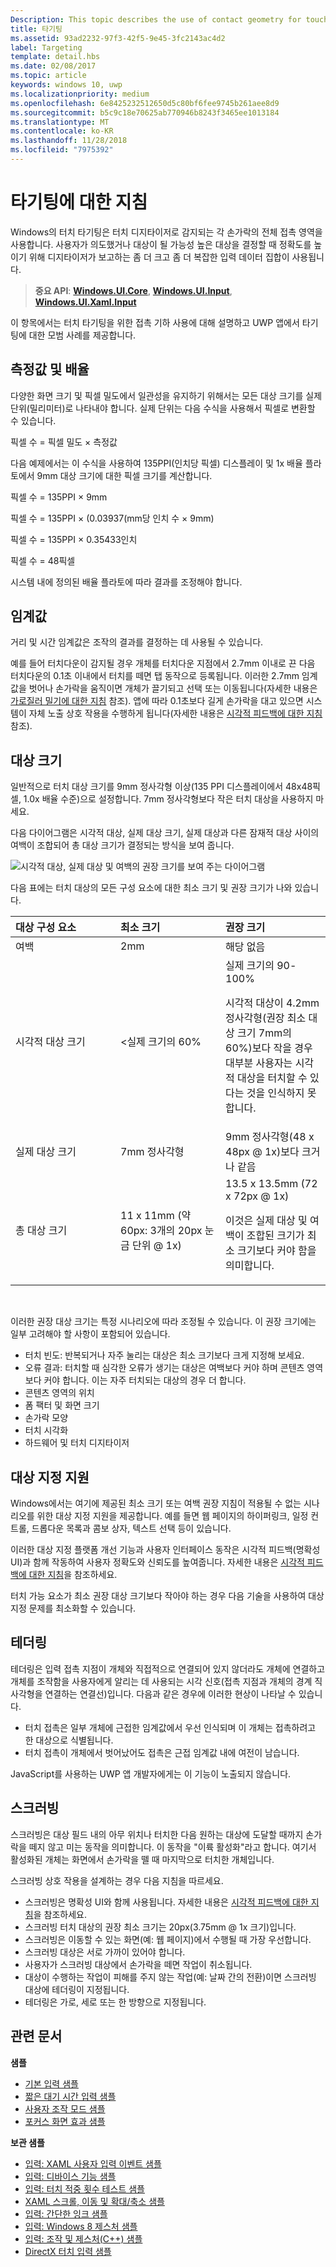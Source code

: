 ```yaml
---
Description: This topic describes the use of contact geometry for touch targeting and provides best practices for targeting in Windows Runtime apps.
title: 타기팅
ms.assetid: 93ad2232-97f3-42f5-9e45-3fc2143ac4d2
label: Targeting
template: detail.hbs
ms.date: 02/08/2017
ms.topic: article
keywords: windows 10, uwp
ms.localizationpriority: medium
ms.openlocfilehash: 6e8425232512650d5c80bf6fee9745b261aee8d9
ms.sourcegitcommit: b5c9c18e70625ab770946b8243f3465ee1013184
ms.translationtype: MT
ms.contentlocale: ko-KR
ms.lasthandoff: 11/28/2018
ms.locfileid: "7975392"
---
```

# <a name="guidelines-for-targeting"></a>타기팅에 대한 지침


Windows의 터치 타기팅은 터치 디지타이저로 감지되는 각 손가락의 전체 접촉 영역을 사용합니다. 사용자가 의도했거나 대상이 될 가능성 높은 대상을 결정할 때 정확도를 높이기 위해 디지타이저가 보고하는 좀 더 크고 좀 더 복잡한 입력 데이터 집합이 사용됩니다.

> **중요 API**: [**Windows.UI.Core**](https://msdn.microsoft.com/library/windows/apps/br208383), [**Windows.UI.Input**](https://msdn.microsoft.com/library/windows/apps/br242084), [**Windows.UI.Xaml.Input**](https://msdn.microsoft.com/library/windows/apps/br227994)

이 항목에서는 터치 타기팅을 위한 접촉 기하 사용에 대해 설명하고 UWP 앱에서 타기팅에 대한 모범 사례를 제공합니다.

## <a name="measurements-and-scaling"></a>측정값 및 배율


다양한 화면 크기 및 픽셀 밀도에서 일관성을 유지하기 위해서는 모든 대상 크기를 실제 단위(밀리미터)로 나타내야 합니다. 실제 단위는 다음 수식을 사용해서 픽셀로 변환할 수 있습니다.

픽셀 수 = 픽셀 밀도 × 측정값

다음 예제에서는 이 수식을 사용하여 135PPI(인치당 픽셀) 디스플레이 및 1x 배율 플라토에서 9mm 대상 크기에 대한 픽셀 크기를 계산합니다.

픽셀 수 = 135PPI × 9mm

픽셀 수 = 135PPI × (0.03937(mm당 인치 수 × 9mm)

픽셀 수 = 135PPI × 0.35433인치

픽셀 수 = 48픽셀

시스템 내에 정의된 배율 플라토에 따라 결과를 조정해야 합니다.

## <a name="thresholds"></a>임계값


거리 및 시간 임계값은 조작의 결과를 결정하는 데 사용될 수 있습니다.

예를 들어 터치다운이 감지될 경우 개체를 터치다운 지점에서 2.7mm 이내로 끈 다음 터치다운의 0.1초 이내에서 터치를 떼면 탭 동작으로 등록됩니다. 이러한 2.7mm 임계값을 벗어나 손가락을 움직이면 개체가 끌기되고 선택 또는 이동됩니다(자세한 내용은 [가로질러 밀기에 대한 지침](guidelines-for-cross-slide.md) 참조). 앱에 따라 0.1초보다 길게 손가락을 대고 있으면 시스템이 자체 노출 상호 작용을 수행하게 됩니다(자세한 내용은 [시각적 피드백에 대한 지침](guidelines-for-visualfeedback.md) 참조).

## <a name="target-sizes"></a>대상 크기


일반적으로 터치 대상 크기를 9mm 정사각형 이상(135 PPI 디스플레이에서 48x48픽셀, 1.0x 배율 수준)으로 설정합니다. 7mm 정사각형보다 작은 터치 대상을 사용하지 마세요.

다음 다이어그램은 시각적 대상, 실제 대상 크기, 실제 대상과 다른 잠재적 대상 사이의 여백이 조합되어 총 대상 크기가 결정되는 방식을 보여 줍니다.

![시각적 대상, 실제 대상 및 여백의 권장 크기를 보여 주는 다이어그램](images/targeting-size.png)

다음 표에는 터치 대상의 모든 구성 요소에 대한 최소 크기 및 권장 크기가 나와 있습니다.

<table>
<colgroup>
<col width="33%" />
<col width="33%" />
<col width="33%" />
</colgroup>
<thead>
<tr class="header">
<th align="left">대상 구성 요소</th>
<th align="left">최소 크기</th>
<th align="left">권장 크기</th>
</tr>
</thead>
<tbody>
<tr class="odd">
<td align="left">여백</td>
<td align="left">2mm</td>
<td align="left">해당 없음</td>
</tr>
<tr class="even">
<td align="left">시각적 대상 크기</td>
<td align="left">&lt;실제 크기의 60%</td>
<td align="left">실제 크기의 90-100%
<p>시각적 대상이 4.2mm 정사각형(권장 최소 대상 크기 7mm의 60%)보다 작을 경우 대부분 사용자는 시각적 대상을 터치할 수 있다는 것을 인식하지 못합니다.</p></td>
</tr>
<tr class="odd">
<td align="left">실제 대상 크기</td>
<td align="left">7mm 정사각형</td>
<td align="left">9mm 정사각형(48 x 48px @ 1x)보다 크거나 같음</td>
</tr>
<tr class="even">
<td align="left">총 대상 크기</td>
<td align="left">11 x 11mm (약 60px: 3개의 20px 눈금 단위 @ 1x)</td>
<td align="left">13.5 x 13.5mm (72 x 72px @ 1x)
<p>이것은 실제 대상 및 여백이 조합된 크기가 최소 크기보다 커야 함을 의미합니다.</p></td>
</tr>
</tbody>
</table>

 

이러한 권장 대상 크기는 특정 시나리오에 따라 조정될 수 있습니다. 이 권장 크기에는 일부 고려해야 할 사항이 포함되어 있습니다.

-   터치 빈도: 반복되거나 자주 눌리는 대상은 최소 크기보다 크게 지정해 보세요.
-   오류 결과: 터치할 때 심각한 오류가 생기는 대상은 여백보다 커야 하며 콘텐츠 영역보다 커야 합니다. 이는 자주 터치되는 대상의 경우 더 합니다.
-   콘텐츠 영역의 위치
-   폼 팩터 및 화면 크기
-   손가락 모양
-   터치 시각화
-   하드웨어 및 터치 디지타이저

## <a name="targeting-assistance"></a>대상 지정 지원


Windows에서는 여기에 제공된 최소 크기 또는 여백 권장 지침이 적용될 수 없는 시나리오를 위한 대상 지정 지원을 제공합니다. 예를 들면 웹 페이지의 하이퍼링크, 일정 컨트롤, 드롭다운 목록과 콤보 상자, 텍스트 선택 등이 있습니다.

이러한 대상 지정 플랫폼 개선 기능과 사용자 인터페이스 동작은 시각적 피드백(명확성 UI)과 함께 작동하여 사용자 정확도와 신뢰도를 높여줍니다. 자세한 내용은 [시각적 피드백에 대한 지침](guidelines-for-visualfeedback.md)을 참조하세요.

터치 가능 요소가 최소 권장 대상 크기보다 작아야 하는 경우 다음 기술을 사용하여 대상 지정 문제를 최소화할 수 있습니다.

## <a name="tethering"></a>테더링


테더링은 입력 접촉 지점이 개체와 직접적으로 연결되어 있지 않더라도 개체에 연결하고 개체를 조작함을 사용자에게 알리는 데 사용되는 시각 신호(접촉 지점과 개체의 경계 직사각형을 연결하는 연결선)입니다. 다음과 같은 경우에 이러한 현상이 나타날 수 있습니다.

-   터치 접촉은 일부 개체에 근접한 임계값에서 우선 인식되며 이 개체는 접촉하려고 한 대상으로 식별됩니다.
-   터치 접촉이 개체에서 벗어났어도 접촉은 근접 임계값 내에 여전이 남습니다.

JavaScript를 사용하는 UWP 앱 개발자에게는 이 기능이 노출되지 않습니다.

## <a name="scrubbing"></a>스크러빙


스크러빙은 대상 필드 내의 아무 위치나 터치한 다음 원하는 대상에 도달할 때까지 손가락을 떼지 않고 미는 동작을 의미합니다. 이 동작을 "이륙 활성화"라고 합니다. 여기서 활성화된 개체는 화면에서 손가락을 뗄 때 마지막으로 터치한 개체입니다.

스크러빙 상호 작용을 설계하는 경우 다음 지침을 따르세요.

-   스크러빙은 명확성 UI와 함께 사용됩니다. 자세한 내용은 [시각적 피드백에 대한 지침](guidelines-for-visualfeedback.md)을 참조하세요.
-   스크러빙 터치 대상의 권장 최소 크기는 20px(3.75mm @ 1x 크기)입니다.
-   스크러빙은 이동할 수 있는 화면(예: 웹 페이지)에서 수행될 때 가장 우선합니다.
-   스크러빙 대상은 서로 가까이 있어야 합니다.
-   사용자가 스크러빙 대상에서 손가락을 떼면 작업이 취소됩니다.
-   대상이 수행하는 작업이 피해를 주지 않는 작업(예: 날짜 간의 전환)이면 스크러빙 대상에 테더링이 지정됩니다.
-   테더링은 가로, 세로 또는 한 방향으로 지정됩니다.

## <a name="related-articles"></a>관련 문서


**샘플**
* [기본 입력 샘플](https://go.microsoft.com/fwlink/p/?LinkID=620302)
* [짧은 대기 시간 입력 샘플](https://go.microsoft.com/fwlink/p/?LinkID=620304)
* [사용자 조작 모드 샘플](https://go.microsoft.com/fwlink/p/?LinkID=619894)
* [포커스 화면 효과 샘플](https://go.microsoft.com/fwlink/p/?LinkID=619895)

**보관 샘플**
* [입력: XAML 사용자 입력 이벤트 샘플](https://go.microsoft.com/fwlink/p/?linkid=226855)
* [입력: 디바이스 기능 샘플](https://go.microsoft.com/fwlink/p/?linkid=231530)
* [입력: 터치 적중 횟수 테스트 샘플](https://go.microsoft.com/fwlink/p/?linkid=231590)
* [XAML 스크롤, 이동 및 확대/축소 샘플](https://go.microsoft.com/fwlink/p/?linkid=251717)
* [입력: 간단한 잉크 샘플](https://go.microsoft.com/fwlink/p/?linkid=246570)
* [입력: Windows 8 제스처 샘플](https://go.microsoft.com/fwlink/p/?LinkId=264995)
* [입력: 조작 및 제스처(C++) 샘플](https://go.microsoft.com/fwlink/p/?linkid=231605)
* [DirectX 터치 입력 샘플](https://go.microsoft.com/fwlink/p/?LinkID=231627)
 

 




